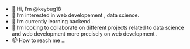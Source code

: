 - 👋 Hi, I’m @keybug18
- 👀 I’m interested in web developement , data science.
- 🌱 I’m currently learning backend .
- 💞️ I’m looking to collaborate on different projects related to data science and web development more precisely on web development .
- 📫 How to reach me ...

<!---
keybug18/keybug18 is a ✨ special ✨ repository because its `README.md` (this file) appears on your GitHub profile.
You can click the Preview link to take a look at your changes.
--->
